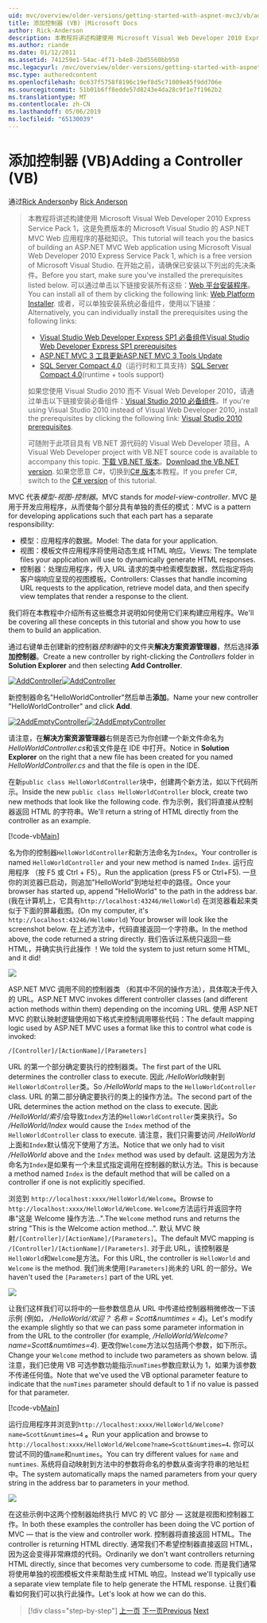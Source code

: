 ```yaml
---
uid: mvc/overview/older-versions/getting-started-with-aspnet-mvc3/vb/adding-a-controller
title: 添加控制器 (VB) |Microsoft Docs
author: Rick-Anderson
description: 本教程将讲述构建使用 Microsoft Visual Web Developer 2010 Express Service Pack 1，这是一个 ASP.NET MVC Web 应用程序的基础知识...
ms.author: riande
ms.date: 01/12/2011
ms.assetid: 741259e1-54ac-4f71-b4e8-2bd5560bb950
msc.legacyurl: /mvc/overview/older-versions/getting-started-with-aspnet-mvc3/vb/adding-a-controller
msc.type: authoredcontent
ms.openlocfilehash: 0c637f5758f8196c19ef8d5c71009e85f9dd706e
ms.sourcegitcommit: 51b01b6ff8edde57d8243e4da28c9f1e7f1962b2
ms.translationtype: MT
ms.contentlocale: zh-CN
ms.lasthandoff: 05/06/2019
ms.locfileid: "65130039"
---
```

# <a name="adding-a-controller-vb"></a><span data-ttu-id="2ffd9-103">添加控制器 (VB)</span><span class="sxs-lookup"><span data-stu-id="2ffd9-103">Adding a Controller (VB)</span></span>

<span data-ttu-id="2ffd9-104">通过[Rick Anderson]((https://twitter.com/RickAndMSFT))</span><span class="sxs-lookup"><span data-stu-id="2ffd9-104">by [Rick Anderson]((https://twitter.com/RickAndMSFT))</span></span>

> <span data-ttu-id="2ffd9-105">本教程将讲述构建使用 Microsoft Visual Web Developer 2010 Express Service Pack 1，这是免费版本的 Microsoft Visual Studio 的 ASP.NET MVC Web 应用程序的基础知识。</span><span class="sxs-lookup"><span data-stu-id="2ffd9-105">This tutorial will teach you the basics of building an ASP.NET MVC Web application using Microsoft Visual Web Developer 2010 Express Service Pack 1, which is a free version of Microsoft Visual Studio.</span></span> <span data-ttu-id="2ffd9-106">在开始之前，请确保已安装以下列出的先决条件。</span><span class="sxs-lookup"><span data-stu-id="2ffd9-106">Before you start, make sure you've installed the prerequisites listed below.</span></span> <span data-ttu-id="2ffd9-107">可以通过单击以下链接安装所有这些：[Web 平台安装程序](https://www.microsoft.com/web/gallery/install.aspx?appid=VWD2010SP1Pack)。</span><span class="sxs-lookup"><span data-stu-id="2ffd9-107">You can install all of them by clicking the following link: [Web Platform Installer](https://www.microsoft.com/web/gallery/install.aspx?appid=VWD2010SP1Pack).</span></span> <span data-ttu-id="2ffd9-108">或者，可以单独安装系统必备组件，使用以下链接：</span><span class="sxs-lookup"><span data-stu-id="2ffd9-108">Alternatively, you can individually install the prerequisites using the following links:</span></span>
> 
> - [<span data-ttu-id="2ffd9-109">Visual Studio Web Developer Express SP1 必备组件</span><span class="sxs-lookup"><span data-stu-id="2ffd9-109">Visual Studio Web Developer Express SP1 prerequisites</span></span>](https://www.microsoft.com/web/gallery/install.aspx?appid=VWD2010SP1Pack)
> - [<span data-ttu-id="2ffd9-110">ASP.NET MVC 3 工具更新</span><span class="sxs-lookup"><span data-stu-id="2ffd9-110">ASP.NET MVC 3 Tools Update</span></span>](https://www.microsoft.com/web/gallery/install.aspx?appsxml=&amp;appid=MVC3)
> - <span data-ttu-id="2ffd9-111">[SQL Server Compact 4.0](https://www.microsoft.com/web/gallery/install.aspx?appid=SQLCE;SQLCEVSTools_4_0)（运行时和工具支持）</span><span class="sxs-lookup"><span data-stu-id="2ffd9-111">[SQL Server Compact 4.0](https://www.microsoft.com/web/gallery/install.aspx?appid=SQLCE;SQLCEVSTools_4_0)(runtime + tools support)</span></span>
> 
> <span data-ttu-id="2ffd9-112">如果您使用 Visual Studio 2010 而不 Visual Web Developer 2010，请通过单击以下链接安装必备组件：[Visual Studio 2010 必备组件](https://www.microsoft.com/web/gallery/install.aspx?appsxml=&amp;appid=VS2010SP1Pack)。</span><span class="sxs-lookup"><span data-stu-id="2ffd9-112">If you're using Visual Studio 2010 instead of Visual Web Developer 2010, install the prerequisites by clicking the following link: [Visual Studio 2010 prerequisites](https://www.microsoft.com/web/gallery/install.aspx?appsxml=&amp;appid=VS2010SP1Pack).</span></span>
> 
> <span data-ttu-id="2ffd9-113">可随附于此项目具有 VB.NET 源代码的 Visual Web Developer 项目。</span><span class="sxs-lookup"><span data-stu-id="2ffd9-113">A Visual Web Developer project with VB.NET source code is available to accompany this topic.</span></span> <span data-ttu-id="2ffd9-114">[下载 VB.NET 版本](https://code.msdn.microsoft.com/Introduction-to-MVC-3-10d1b098)。</span><span class="sxs-lookup"><span data-stu-id="2ffd9-114">[Download the VB.NET version](https://code.msdn.microsoft.com/Introduction-to-MVC-3-10d1b098).</span></span> <span data-ttu-id="2ffd9-115">如果您愿意 C#，切换到[C# 版本](../cs/adding-a-controller.md)本教程。</span><span class="sxs-lookup"><span data-stu-id="2ffd9-115">If you prefer C#, switch to the [C# version](../cs/adding-a-controller.md) of this tutorial.</span></span>

<span data-ttu-id="2ffd9-116">MVC 代表*模型-视图-控制器*。</span><span class="sxs-lookup"><span data-stu-id="2ffd9-116">MVC stands for *model-view-controller*.</span></span> <span data-ttu-id="2ffd9-117">MVC 是用于开发应用程序，从而使每个部分具有单独的责任的模式：</span><span class="sxs-lookup"><span data-stu-id="2ffd9-117">MVC is a pattern for developing applications such that each part has a separate responsibility:</span></span>

- <span data-ttu-id="2ffd9-118">模型：应用程序的数据。</span><span class="sxs-lookup"><span data-stu-id="2ffd9-118">Model: The data for your application.</span></span>
- <span data-ttu-id="2ffd9-119">视图：模板文件应用程序将使用动态生成 HTML 响应。</span><span class="sxs-lookup"><span data-stu-id="2ffd9-119">Views: The template files your application will use to dynamically generate HTML responses.</span></span>
- <span data-ttu-id="2ffd9-120">控制器：处理应用程序，传入 URL 请求的类中检索模型数据，然后指定将向客户端响应呈现的视图模板。</span><span class="sxs-lookup"><span data-stu-id="2ffd9-120">Controllers: Classes that handle incoming URL requests to the application, retrieve model data, and then specify view templates that render a response to the client.</span></span>

<span data-ttu-id="2ffd9-121">我们将在本教程中介绍所有这些概念并说明如何使用它们来构建应用程序。</span><span class="sxs-lookup"><span data-stu-id="2ffd9-121">We'll be covering all these concepts in this tutorial and show you how to use them to build an application.</span></span>

<span data-ttu-id="2ffd9-122">通过右键单击创建新的控制器*控制器*中的文件夹**解决方案资源管理器**，然后选择**添加控制器**。</span><span class="sxs-lookup"><span data-stu-id="2ffd9-122">Create a new controller by right-clicking the *Controllers* folder in **Solution Explorer** and then selecting **Add Controller**.</span></span>

<span data-ttu-id="2ffd9-123">[![AddController](adding-a-controller/_static/image2.png "AddController")](adding-a-controller/_static/image1.png)</span><span class="sxs-lookup"><span data-stu-id="2ffd9-123">[![AddController](adding-a-controller/_static/image2.png "AddController")](adding-a-controller/_static/image1.png)</span></span>

<span data-ttu-id="2ffd9-124">新控制器命名&quot;HelloWorldController&quot;然后单击**添加**。</span><span class="sxs-lookup"><span data-stu-id="2ffd9-124">Name your new controller &quot;HelloWorldController&quot; and click **Add**.</span></span>

<span data-ttu-id="2ffd9-125">[![2AddEmptyController](adding-a-controller/_static/image4.png "2AddEmptyController")](adding-a-controller/_static/image3.png)</span><span class="sxs-lookup"><span data-stu-id="2ffd9-125">[![2AddEmptyController](adding-a-controller/_static/image4.png "2AddEmptyController")](adding-a-controller/_static/image3.png)</span></span>

<span data-ttu-id="2ffd9-126">请注意，在**解决方案资源管理器**右侧是否已为你创建一个新文件命名为*HelloWorldController.cs*和该文件是在 IDE 中打开。</span><span class="sxs-lookup"><span data-stu-id="2ffd9-126">Notice in **Solution Explorer** on the right that a new file has been created for you named *HelloWorldController.cs* and that the file is open in the IDE.</span></span>

<span data-ttu-id="2ffd9-127">在新`public class HelloWorldController`块中，创建两个新方法，如以下代码所示。</span><span class="sxs-lookup"><span data-stu-id="2ffd9-127">Inside the new `public class HelloWorldController` block, create two new methods that look like the following code.</span></span> <span data-ttu-id="2ffd9-128">作为示例，我们将直接从控制器返回 HTML 的字符串。</span><span class="sxs-lookup"><span data-stu-id="2ffd9-128">We'll return a string of HTML directly from the controller as an example.</span></span>

[!code-vb[Main](adding-a-controller/samples/sample1.vb)]

<span data-ttu-id="2ffd9-129">名为你的控制器`HelloWorldController`和新方法命名为`Index`。</span><span class="sxs-lookup"><span data-stu-id="2ffd9-129">Your controller is named `HelloWorldController` and your new method is named `Index`.</span></span> <span data-ttu-id="2ffd9-130">运行应用程序 （按 F5 或 Ctrl + F5）。</span><span class="sxs-lookup"><span data-stu-id="2ffd9-130">Run the application (press F5 or Ctrl+F5).</span></span> <span data-ttu-id="2ffd9-131">一旦你的浏览器已启动，则追加&quot;HelloWorld&quot;到地址栏中的路径。</span><span class="sxs-lookup"><span data-stu-id="2ffd9-131">Once your browser has started up, append &quot;HelloWorld&quot; to the path in the address bar.</span></span> <span data-ttu-id="2ffd9-132">(我在计算机上，它具有`http://localhost:43246/HelloWorld`) 在浏览器看起来类似于下面的屏幕截图。</span><span class="sxs-lookup"><span data-stu-id="2ffd9-132">(On my computer, it's `http://localhost:43246/HelloWorld`) Your browser will look like the screenshot below.</span></span> <span data-ttu-id="2ffd9-133">在上述方法中，代码直接返回一个字符串。</span><span class="sxs-lookup"><span data-stu-id="2ffd9-133">In the method above, the code returned a string directly.</span></span> <span data-ttu-id="2ffd9-134">我们告诉过系统只返回一些 HTML，并确实执行此操作 ！</span><span class="sxs-lookup"><span data-stu-id="2ffd9-134">We told the system to just return some HTML, and it did!</span></span>

![](adding-a-controller/_static/image5.png)

<span data-ttu-id="2ffd9-135">ASP.NET MVC 调用不同的控制器类 （和其中不同的操作方法），具体取决于传入的 URL。</span><span class="sxs-lookup"><span data-stu-id="2ffd9-135">ASP.NET MVC invokes different controller classes (and different action methods within them) depending on the incoming URL.</span></span> <span data-ttu-id="2ffd9-136">使用 ASP.NET MVC 的默认映射逻辑使用如下格式来控制调用哪些代码：</span><span class="sxs-lookup"><span data-stu-id="2ffd9-136">The default mapping logic used by ASP.NET MVC uses a format like this to control what code is invoked:</span></span>

`/[Controller]/[ActionName]/[Parameters]`

<span data-ttu-id="2ffd9-137">URL 的第一个部分确定要执行的控制器类。</span><span class="sxs-lookup"><span data-stu-id="2ffd9-137">The first part of the URL determines the controller class to execute.</span></span> <span data-ttu-id="2ffd9-138">因此 */HelloWorld*映射到`HelloWorldController`类。</span><span class="sxs-lookup"><span data-stu-id="2ffd9-138">So */HelloWorld* maps to the `HelloWorldController` class.</span></span> <span data-ttu-id="2ffd9-139">URL 的第二部分确定要执行的类上的操作方法。</span><span class="sxs-lookup"><span data-stu-id="2ffd9-139">The second part of the URL determines the action method on the class to execute.</span></span> <span data-ttu-id="2ffd9-140">因此 */HelloWorld/索引*会导致`Index`方法的`HelloWorldController`类来执行。</span><span class="sxs-lookup"><span data-stu-id="2ffd9-140">So */HelloWorld/Index* would cause the `Index` method of the `HelloWorldController` class to execute.</span></span> <span data-ttu-id="2ffd9-141">请注意，我们只需要访问 */HelloWorld*上面和`Index`默认情况下使用了方法。</span><span class="sxs-lookup"><span data-stu-id="2ffd9-141">Notice that we only had to visit */HelloWorld* above and the `Index` method was used by default.</span></span> <span data-ttu-id="2ffd9-142">这是因为方法命名为`Index`是如果有一个未显式指定调用在控制器的默认方法。</span><span class="sxs-lookup"><span data-stu-id="2ffd9-142">This is because a method named `Index` is the default method that will be called on a controller if one is not explicitly specified.</span></span>

<span data-ttu-id="2ffd9-143">浏览到 `http://localhost:xxxx/HelloWorld/Welcome`。</span><span class="sxs-lookup"><span data-stu-id="2ffd9-143">Browse to `http://localhost:xxxx/HelloWorld/Welcome`.</span></span> <span data-ttu-id="2ffd9-144">`Welcome`方法运行并返回字符串&quot;这是 Welcome 操作方法...&quot;.</span><span class="sxs-lookup"><span data-stu-id="2ffd9-144">The `Welcome` method runs and returns the string &quot;This is the Welcome action method...&quot;.</span></span> <span data-ttu-id="2ffd9-145">默认 MVC 映射`/[Controller]/[ActionName]/[Parameters]`。</span><span class="sxs-lookup"><span data-stu-id="2ffd9-145">The default MVC mapping is `/[Controller]/[ActionName]/[Parameters]`.</span></span> <span data-ttu-id="2ffd9-146">对于此 URL，该控制器是`HelloWorld`和`Welcome`是方法。</span><span class="sxs-lookup"><span data-stu-id="2ffd9-146">For this URL, the controller is `HelloWorld` and `Welcome` is the method.</span></span> <span data-ttu-id="2ffd9-147">我们尚未使用`[Parameters]`尚未的 URL 的一部分。</span><span class="sxs-lookup"><span data-stu-id="2ffd9-147">We haven't used the `[Parameters]` part of the URL yet.</span></span>

![](adding-a-controller/_static/image6.png)

<span data-ttu-id="2ffd9-148">让我们这样我们可以将中的一些参数信息从 URL 中传递给控制器稍微修改一下该示例 (例如， */HelloWorld/欢迎？ 名称 = Scott&amp;numtimes = 4*)。</span><span class="sxs-lookup"><span data-stu-id="2ffd9-148">Let's modify the example slightly so that we can pass some parameter information in from the URL to the controller (for example, */HelloWorld/Welcome?name=Scott&amp;numtimes=4*).</span></span> <span data-ttu-id="2ffd9-149">更改你`Welcome`方法以包括两个参数，如下所示。</span><span class="sxs-lookup"><span data-stu-id="2ffd9-149">Change your `Welcome` method to include two parameters as shown below.</span></span> <span data-ttu-id="2ffd9-150">请注意，我们已使用 VB 可选参数功能指示`numTimes`参数应默认为 1，如果为该参数不传递任何值。</span><span class="sxs-lookup"><span data-stu-id="2ffd9-150">Note that we've used the VB optional parameter feature to indicate that the `numTimes` parameter should default to 1 if no value is passed for that parameter.</span></span>

[!code-vb[Main](adding-a-controller/samples/sample2.vb)]

<span data-ttu-id="2ffd9-151">运行应用程序并浏览到`http://localhost:xxxx/HelloWorld/Welcome?name=Scott&numtimes=4` **。**</span><span class="sxs-lookup"><span data-stu-id="2ffd9-151">Run your application and browse to `http://localhost:xxxx/HelloWorld/Welcome?name=Scott&numtimes=4`**.**</span></span> <span data-ttu-id="2ffd9-152">你可以尝试不同的值`name`和`numtimes`。</span><span class="sxs-lookup"><span data-stu-id="2ffd9-152">You can try different values for `name` and `numtimes`.</span></span> <span data-ttu-id="2ffd9-153">系统将自动映射到方法中的参数将命名的参数从查询字符串的地址栏中。</span><span class="sxs-lookup"><span data-stu-id="2ffd9-153">The system automatically maps the named parameters from your query string in the address bar to parameters in your method.</span></span>

![](adding-a-controller/_static/image7.png)

<span data-ttu-id="2ffd9-154">在这些示例中这两个控制器始终执行 MVC 的 VC 部分 — 这就是视图和控制器工作。</span><span class="sxs-lookup"><span data-stu-id="2ffd9-154">In both these examples the controller has been doing the VC portion of MVC — that is the view and controller work.</span></span> <span data-ttu-id="2ffd9-155">控制器将直接返回 HTML。</span><span class="sxs-lookup"><span data-stu-id="2ffd9-155">The controller is returning HTML directly.</span></span> <span data-ttu-id="2ffd9-156">通常我们不希望控制器直接返回 HTML，因为这会变得非常麻烦的代码。</span><span class="sxs-lookup"><span data-stu-id="2ffd9-156">Ordinarily we don't want controllers returning HTML directly, since that becomes very cumbersome to code.</span></span> <span data-ttu-id="2ffd9-157">而是我们通常将使用单独的视图模板文件来帮助生成 HTML 响应。</span><span class="sxs-lookup"><span data-stu-id="2ffd9-157">Instead we'll typically use a separate view template file to help generate the HTML response.</span></span> <span data-ttu-id="2ffd9-158">让我们看看如何我们可以执行此操作。</span><span class="sxs-lookup"><span data-stu-id="2ffd9-158">Let's look at how we can do this.</span></span>

> [!div class="step-by-step"]
> <span data-ttu-id="2ffd9-159">[上一页](intro-to-aspnet-mvc-3.md)
> [下一页](adding-a-view.md)</span><span class="sxs-lookup"><span data-stu-id="2ffd9-159">[Previous](intro-to-aspnet-mvc-3.md)
[Next](adding-a-view.md)</span></span>
